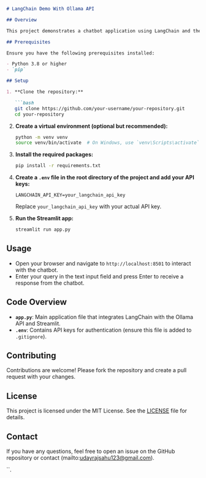 ```markdown
# LangChain Demo With Ollama API

## Overview

This project demonstrates a chatbot application using LangChain and the Ollama API within a Streamlit framework. The chatbot provides responses based on user queries using the Ollama LLM model.

## Prerequisites

Ensure you have the following prerequisites installed:

- Python 3.8 or higher
- `pip`

## Setup

1. **Clone the repository:**

   ```bash
   git clone https://github.com/your-username/your-repository.git
   cd your-repository
   ```

2. **Create a virtual environment (optional but recommended):**

   ```bash
   python -m venv venv
   source venv/bin/activate  # On Windows, use `venv\Scripts\activate`
   ```

3. **Install the required packages:**

   ```bash
   pip install -r requirements.txt
   ```

4. **Create a `.env` file in the root directory of the project and add your API keys:**

   ```env
   LANGCHAIN_API_KEY=your_langchain_api_key
   ```

   Replace `your_langchain_api_key` with your actual API key.

5. **Run the Streamlit app:**

   ```bash
   streamlit run app.py
   ```

## Usage

- Open your browser and navigate to `http://localhost:8501` to interact with the chatbot.
- Enter your query in the text input field and press Enter to receive a response from the chatbot.

## Code Overview

- **`app.py`**: Main application file that integrates LangChain with the Ollama API and Streamlit.
- **`.env`**: Contains API keys for authentication (ensure this file is added to `.gitignore`).

## Contributing

Contributions are welcome! Please fork the repository and create a pull request with your changes.

## License

This project is licensed under the MIT License. See the [LICENSE](LICENSE) file for details.

## Contact

If you have any questions, feel free to open an issue on the GitHub repository or contact (mailto:udayrajsahu123@gmail.com).

``.
